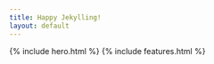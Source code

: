 ```yaml
---
title: Happy Jekylling!
layout: default
---
```


{% include hero.html %}
{% include features.html %}
